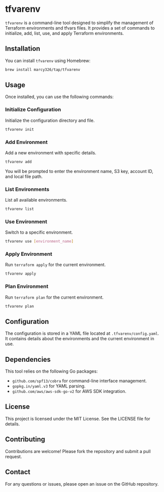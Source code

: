 # tfvarenv

`tfvarenv` is a command-line tool designed to simplify the management of Terraform environments and tfvars files. It provides a set of commands to initialize, add, list, use, and apply Terraform environments.

## Installation

You can install `tfvarenv` using Homebrew:

```bash
brew install marcy326/tap/tfvarenv
```

## Usage

Once installed, you can use the following commands:

### Initialize Configuration

Initialize the configuration directory and file.

```bash
tfvarenv init
```

### Add Environment

Add a new environment with specific details.

```bash
tfvarenv add
```

You will be prompted to enter the environment name, S3 key, account ID, and local file path.

### List Environments

List all available environments.

```bash
tfvarenv list
```

### Use Environment

Switch to a specific environment.

```bash
tfvarenv use [environment_name]
```

### Apply Environment

Run `terraform apply` for the current environment.

```bash
tfvarenv apply
```

### Plan Environment

Run `terraform plan` for the current environment.

```bash
tfvarenv plan
```

## Configuration

The configuration is stored in a YAML file located at `.tfvarenv/config.yaml`. It contains details about the environments and the current environment in use.

## Dependencies

This tool relies on the following Go packages:

- `github.com/spf13/cobra` for command-line interface management.
- `gopkg.in/yaml.v3` for YAML parsing.
- `github.com/aws/aws-sdk-go-v2` for AWS SDK integration.

## License

This project is licensed under the MIT License. See the LICENSE file for details.

## Contributing

Contributions are welcome! Please fork the repository and submit a pull request.

## Contact

For any questions or issues, please open an issue on the GitHub repository.
